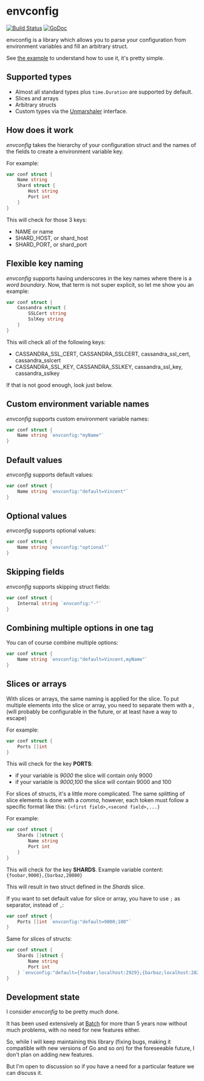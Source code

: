 envconfig
=========

[![Build Status](https://travis-ci.org/vrischmann/envconfig.svg?branch=master)](https://travis-ci.org/vrischmann/envconfig)
[![GoDoc](https://godoc.org/github.com/vrischmann/envconfig?status.svg)](https://godoc.org/github.com/vrischmann/envconfig)

envconfig is a library which allows you to parse your configuration from environment variables and fill an arbitrary struct.

See [the example](https://godoc.org/github.com/vrischmann/envconfig#example-Init) to understand how to use it, it's pretty simple.

Supported types
---------------

  * Almost all standard types plus `time.Duration` are supported by default.
  * Slices and arrays
  * Arbitrary structs
  * Custom types via the [Unmarshaler](https://godoc.org/github.com/vrischmann/envconfig/#Unmarshaler) interface.

How does it work
----------------

*envconfig* takes the hierarchy of your configuration struct and the names of the fields to create a environment variable key.

For example:

```go
var conf struct {
    Name string
    Shard struct {
        Host string
        Port int
    }
}
```

This will check for those 3 keys:

  * NAME or name
  * SHARD\_HOST, or shard\_host
  * SHARD\_PORT, or shard\_port

Flexible key naming
-------------------

*envconfig* supports having underscores in the key names where there is a _word boundary_. Now, that term is not super explicit, so let me show you an example:

```go
var conf struct {
    Cassandra struct {
        SSLCert string
        SslKey string
    }
}
```

This will check all of the following keys:

  * CASSANDRA\_SSL\_CERT, CASSANDRA\_SSLCERT, cassandra\_ssl\_cert, cassandra\_sslcert
  * CASSANDRA\_SSL\_KEY, CASSANDRA\_SSLKEY, cassandra\_ssl\_key, cassandra\_sslkey

If that is not good enough, look just below.

Custom environment variable names
---------------------------------

*envconfig* supports custom environment variable names:

```go
var conf struct {
    Name string `envconfig:"myName"`
}
```

Default values
--------------

*envconfig* supports default values:

```go
var conf struct {
    Name string `envconfig:"default=Vincent"`
}
```

Optional values
---------------

*envconfig* supports optional values:

```go
var conf struct {
    Name string `envconfig:"optional"`
}
```

Skipping fields
---------------

*envconfig* supports skipping struct fields:
```go
var conf struct {
    Internal string `envconfig:"-"`
}
```

Combining multiple options in one tag
-------------------------------------

You can of course combine multiple options:

```go
var conf struct {
    Name string `envconfig:"default=Vincent,myName"`
}
```

Slices or arrays
----------------

With slices or arrays, the same naming is applied for the slice. To put multiple elements into the slice or array, you need to separate
them with a *,* (will probably be configurable in the future, or at least have a way to escape)

For example:

```go
var conf struct {
    Ports []int
}
```

This will check for the key __PORTS__:

  * if your variable is *9000* the slice will contain only 9000
  * if your variable is *9000,100* the slice will contain 9000 and 100

For slices of structs, it's a little more complicated. The same splitting of slice elements is done with a *comma*, however, each token must follow
a specific format like this: `{<first field>,<second field>,...}`

For example:

```go
var conf struct {
    Shards []struct {
        Name string
        Port int
    }
}
```

This will check for the key __SHARDS__. Example variable content: `{foobar,9000},{barbaz,20000}`

This will result in two struct defined in the *Shards* slice.

If you want to set default value for slice or array, you have to use `;` as separator, instead of `,`:

```go
var conf struct {
    Ports []int `envconfig:"default=9000;100"`
}
```

Same for slices of structs:

```go
var conf struct {
    Shards []struct {
        Name string
        Port int
    } `envconfig:"default={foobar;localhost:2929};{barbaz;localhost:2828}"`
}
```

Development state
-----------------

I consider _envconfig_ to be pretty much done.

It has been used extensively at [Batch](https://batch.com) for more than 5 years now without much problems,
with no need for new features either.

So, while I will keep maintaining this library (fixing bugs, making it compatible with new versions of Go and so on) for
the foreseeable future, I don't plan on adding new features.

But I'm open to discussion so if you have a need for a particular feature we can discuss it.
